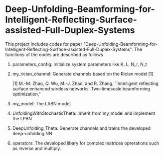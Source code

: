 # Deep-Unfolding-Beamforming-for-Intelligent-Reflecting-Surface-assisted-Full-Duplex-Systems
This project includes codes for paper "Deep-Unfolding-Beamforming-for-Intelligent-Reflecting-Surface-assisted-Full-Duplex-Systems". The functions of the codes are described as follows

1) parameters_config: Initialize system parameters like K, L, N_r, N_t

2) my_rician_channel: Generate channels based on the Rician model [1]

   [1] M.-M. Zhao, Q. Wu, M.-J. Zhao, and R. Zhang, ``Intelligent reflecting surface enhanced wireless networks: Two-timescale beamforming optimization,"

3) my_model: The LABN model

4) UnfoldingWithStochasticTheta: Inherit from my_model and implement the LPBN

5) DeepUnfolding_Theta: Generate channels and trains the developed deep-unfolding NN

6) operators: The developed libary for complex matrices oprerations such as inverse and multiply.
